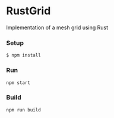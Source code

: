 # RustGrid
Implementation of a mesh grid using Rust

### Setup
```
$ npm install
```

### Run
```
npm start
```

### Build
```
npm run build
```